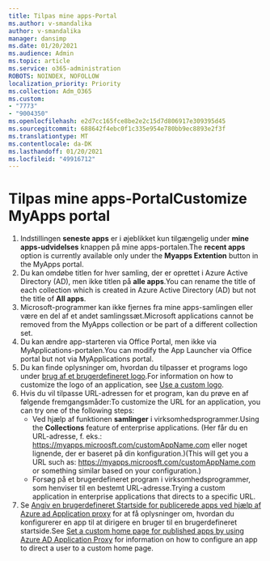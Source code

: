 ```yaml
---
title: Tilpas mine apps-Portal
ms.author: v-smandalika
author: v-smandalika
manager: dansimp
ms.date: 01/20/2021
ms.audience: Admin
ms.topic: article
ms.service: o365-administration
ROBOTS: NOINDEX, NOFOLLOW
localization_priority: Priority
ms.collection: Adm_O365
ms.custom:
- "7773"
- "9004350"
ms.openlocfilehash: e2d7cc165fce8be2e2c15d7d806917e309395d45
ms.sourcegitcommit: 688642f4ebc0f1c335e954e780bb9ec8893e2f3f
ms.translationtype: MT
ms.contentlocale: da-DK
ms.lasthandoff: 01/20/2021
ms.locfileid: "49916712"
---
```

# <a name="customize-myapps-portal"></a><span data-ttu-id="96ca2-102">Tilpas mine apps-Portal</span><span class="sxs-lookup"><span data-stu-id="96ca2-102">Customize MyApps portal</span></span>

1. <span data-ttu-id="96ca2-103">Indstillingen **seneste apps** er i øjeblikket kun tilgængelig under **mine apps-udvidelses** knappen på mine apps-portalen.</span><span class="sxs-lookup"><span data-stu-id="96ca2-103">The **recent apps** option is currently available only under the **Myapps Extention** button in the MyApps portal.</span></span>
2. <span data-ttu-id="96ca2-104">Du kan omdøbe titlen for hver samling, der er oprettet i Azure Active Directory (AD), men ikke titlen på **alle apps**.</span><span class="sxs-lookup"><span data-stu-id="96ca2-104">You can rename the title of each collection which is created in Azure Active Directory (AD) but not the title of **All apps**.</span></span>
3. <span data-ttu-id="96ca2-105">Microsoft-programmer kan ikke fjernes fra mine apps-samlingen eller være en del af et andet samlingssæt.</span><span class="sxs-lookup"><span data-stu-id="96ca2-105">Microsoft applications cannot be removed from the MyApps collection or be part of a different collection set.</span></span>
4. <span data-ttu-id="96ca2-106">Du kan ændre app-starteren via Office Portal, men ikke via MyApplications-portalen.</span><span class="sxs-lookup"><span data-stu-id="96ca2-106">You can modify the App Launcher via Office portal but not via MyApplications portal.</span></span>
5. <span data-ttu-id="96ca2-107">Du kan finde oplysninger om, hvordan du tilpasser et programs logo under [brug af et brugerdefineret logo](https://docs.microsoft.com/azure/active-directory/manage-apps/add-application-portal-configure#use-a-custom-logo).</span><span class="sxs-lookup"><span data-stu-id="96ca2-107">For information on how to customize the logo of an application, see [Use a custom logo](https://docs.microsoft.com/azure/active-directory/manage-apps/add-application-portal-configure#use-a-custom-logo).</span></span>
6. <span data-ttu-id="96ca2-108">Hvis du vil tilpasse URL-adressen for et program, kan du prøve en af følgende fremgangsmåder:</span><span class="sxs-lookup"><span data-stu-id="96ca2-108">To customize the URL for an application, you can try one of the following steps:</span></span>
    - <span data-ttu-id="96ca2-109">Ved hjælp af funktionen **samlinger** i virksomhedsprogrammer.</span><span class="sxs-lookup"><span data-stu-id="96ca2-109">Using the **Collections** feature of enterprise applications.</span></span> <span data-ttu-id="96ca2-110">(Her får du en URL-adresse, f. eks.: https://myapps.microosft.com/customAppName.com eller noget lignende, der er baseret på din konfiguration.)</span><span class="sxs-lookup"><span data-stu-id="96ca2-110">(This will get you a URL such as: https://myapps.microosft.com/customAppName.com or something similar based on your configuration.)</span></span>
    - <span data-ttu-id="96ca2-111">Forsøg på et brugerdefineret program i virksomhedsprogrammer, som henviser til en bestemt URL-adresse.</span><span class="sxs-lookup"><span data-stu-id="96ca2-111">Trying a custom application in enterprise applications that directs to a specific URL.</span></span>
7. <span data-ttu-id="96ca2-112">Se [Angiv en brugerdefineret Startside for publicerede apps ved hjælp af Azure ad Application proxy](https://docs.microsoft.com/azure/active-directory/manage-apps/application-proxy-configure-custom-home-page) for at få oplysninger om, hvordan du konfigurerer en app til at dirigere en bruger til en brugerdefineret startside.</span><span class="sxs-lookup"><span data-stu-id="96ca2-112">See [Set a custom home page for published apps by using Azure AD Application Proxy](https://docs.microsoft.com/azure/active-directory/manage-apps/application-proxy-configure-custom-home-page) for information on how to configure an app to direct a user to a custom home page.</span></span>

